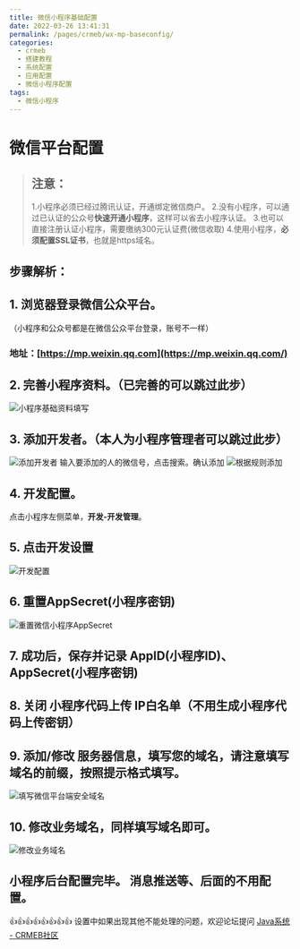 ```yaml
---
title: 微信小程序基础配置
date: 2022-03-26 13:41:31
permalink: /pages/crmeb/wx-mp-baseconfig/
categories:
  - crmeb
  - 搭建教程
  - 系统配置
  - 应用配置
  - 微信小程序配置
tags:
  - 微信小程序
---
```


# **微信平台配置**

> ## **注意**：
>
> 1.小程序必须已经过腾讯认证，开通绑定微信商户。
> 2.没有小程序，可以通过已认证的公众号**快速开通小程序**，这样可以省去小程序认证。
> 3.也可以直接注册认证小程序，需要缴纳300元认证费(微信收取)
> 4.使用小程序，**必须配置SSL证书**，也就是https域名。

## **步骤解析：**

## 1. 浏览器登录微信公众平台。

（小程序和公众号都是在微信公众平台登录，账号不一样）

### 地址：[https://mp.weixin.qq.com](https://mp.weixin.qq.com/)

## 2. 完善小程序资料。（已完善的可以跳过此步）

![小程序基础资料填写](http://pic.xbdzz.cn/write/202203291554892.png)

## 3. 添加开发者。（本人为小程序管理者可以跳过此步）

![添加开发者](http://pic.xbdzz.cn/write/202203291557536.png)
输入要添加的人的微信号，点击搜索。确认添加
![根据规则添加](http://pic.xbdzz.cn/write/202203291557120.png)

## 4. 开发配置。

点击小程序左侧菜单，**开发-开发管理**。

## 5. 点击开发设置

![开发配置](http://pic.xbdzz.cn/write/202203291600074.png)

## 6. **重置**AppSecret(小程序密钥)

![重置微信小程序AppSecret](http://pic.xbdzz.cn/write/202203291655492.png)

## **7. 成功后，保存并记录 AppID(小程序ID)、AppSecret(小程序密钥)**

## 8. **关闭 小程序代码上传 IP白名单（不用生成小程序代码上传密钥）**

## 9. 添加/修改 服务器信息，填写您的域名，请注意填写域名的前缀，按照提示格式填写。

![填写微信平台端安全域名](http://pic.xbdzz.cn/write/202203301714504.png)

## 10. 修改业务域名，同样填写域名即可。

![修改业务域名](http://pic.xbdzz.cn/write/202203291701098.png)

## 小程序后台配置完毕。 消息推送等、后面的不用配置。

👍👍👍👍👍👍👍👍 设置中如果出现其他不能处理的问题，欢迎论坛提问 [Java系统 - CRMEB社区](https://q.crmeb.com/?categoryId=122&sequence=0)
